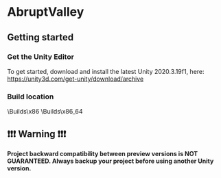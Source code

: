 # AbruptValley

## Getting started

### Get the Unity Editor

To get started, download and install the latest Unity 2020.3.19f1, here: https://unity3d.com/get-unity/download/archive

### Build location

\Builds\x86
\Builds\x86_64

## ❗️❗️❗️ Warning ❗️❗️❗️

**Project backward compatibility between preview versions is NOT GUARANTEED. Always backup your project before using another Unity version.**